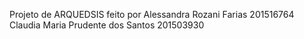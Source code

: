 
Projeto de ARQUEDSIS feito por
Alessandra Rozani Farias 201516764
Claudia Maria Prudente dos Santos 201503930
